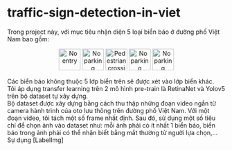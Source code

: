 # traffic-sign-detection-in-viet
Trong project này, với mục tiêu nhận diện 5 loại biển báo ở đường phố Việt Nam bao gồm: 
<p align="center">
  <img src="https://upload.wikimedia.org/wikipedia/commons/thumb/f/f3/Vietnam_road_sign_P102.svg/180px-Vietnam_road_sign_P102.svg.png" width="50" title="No entry">
  <img src="https://upload.wikimedia.org/wikipedia/commons/thumb/2/22/Vietnam_road_sign_P131a.svg/180px-Vietnam_road_sign_P131a.svg.png" width="50" title="No parking">
  <img src="https://upload.wikimedia.org/wikipedia/commons/thumb/2/27/Vietnam_road_sign_I423a.svg/180px-Vietnam_road_sign_I423a.svg.png" width="50" title="Pedestrian crossing">
  <img src="https://upload.wikimedia.org/wikipedia/commons/thumb/3/32/Vietnam_road_sign_R302a.svg/900px-Vietnam_road_sign_R302a.svg.png" width="50" title="No parking">
  <img src="https://upload.wikimedia.org/wikipedia/commons/thumb/e/ea/Vietnam_road_sign_W207b.svg/180px-Vietnam_road_sign_W207b.svg.png" width="50" title="No parking">  
</p>
Các biển báo không thuộc 5 lớp biển trên sẽ được xét vào lớp biển khác.</br>
Tôi áp dụng transfer learning trên 2 mô hình pre-train là RetinaNet và Yolov5 trên bộ dataset tự xây dựng.</br>
Bộ dataset được xây dựng bằng cách thu thập những đoạn video ngắn từ camera hành trình của oto lưu thông trên đường phố Việt Nam. Với một đoạn video, tôi tách một số frame nhất định. Sau đó, sử dụng một số tiêu chí để chọn ảnh vào dataset như: mỗi ảnh phải có ít nhất 1 biển báo, biển báo trong ảnh phải có thể nhận biết bằng mắt thường từ người lựa chọn,... </br>
Sự dụng [LabelImg]

[1]: https://github.com/heartexlabs/labelImg
